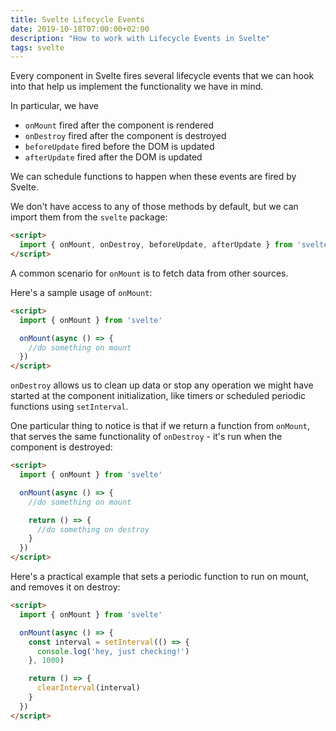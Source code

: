 ```yaml
---
title: Svelte Lifecycle Events
date: 2019-10-18T07:00:00+02:00
description: "How to work with Lifecycle Events in Svelte"
tags: svelte
---
```


Every component in Svelte fires several lifecycle events that we can hook into that help us implement the functionality we have in mind.

In particular, we have

- `onMount` fired after the component is rendered
- `onDestroy` fired after the component is destroyed
- `beforeUpdate` fired before the DOM is updated
- `afterUpdate` fired after the DOM is updated

We can schedule functions to happen when these events are fired by Svelte.

We don't have access to any of those methods by default, but we can import them from the `svelte` package:

```html
<script>
  import { onMount, onDestroy, beforeUpdate, afterUpdate } from 'svelte'
</script>
```

A common scenario for `onMount` is to fetch data from other sources.

Here's a sample usage of `onMount`:

```html
<script>
  import { onMount } from 'svelte'

  onMount(async () => {
    //do something on mount
  })
</script>
```

`onDestroy` allows us to clean up data or stop any operation we might have started at the component initialization, like timers or scheduled periodic functions using `setInterval`.

One particular thing to notice is that if we return a function from `onMount`, that serves the same functionality of `onDestroy` - it's run when the component is destroyed:

```html
<script>
  import { onMount } from 'svelte'

  onMount(async () => {
    //do something on mount

    return () => {
      //do something on destroy
    }
  })
</script>
```

Here's a practical example that sets a periodic function to run on mount, and removes it on destroy:

```html
<script>
  import { onMount } from 'svelte'

  onMount(async () => {
    const interval = setInterval(() => {
      console.log('hey, just checking!')
    }, 1000)

    return () => {
      clearInterval(interval)
    }
  })
</script>
```
